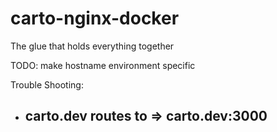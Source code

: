 # carto-nginx-docker
The glue that holds everything together

TODO: make hostname environment specific

Trouble Shooting:

* carto.dev routes to =>  carto.dev:3000
  - 
